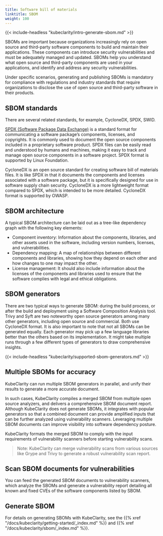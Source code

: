 ```yaml
---
title: Software bill of materials
linktitle: SBOM
weight: 100
---
```


{{< include-headless "kubeclarity/intro-generate-sbom.md" >}}

SBOMs are important because organizations increasingly rely on open source and third-party software components to build and maintain their applications. These components can introduce security vulnerabilities and must be adequately managed and updated. SBOMs help you understand what open source and third-party components are used in your applications, and identify and address any security vulnerabilities.

Under specific scenarios, generating and publishing SBOMs is mandatory for compliance with regulations and industry standards that require organizations to disclose the use of open source and third-party software in their products.

## SBOM standards

There are several related standards, for example, CycloneDX, SPDX, SWID.

[SPDX (Software Package Data Exchange)](https://spdx.dev/) is a standard format for communicating a software package’s components, licenses, and copyrights. It is commonly used to document the open source components included in a proprietary software product. SPDX files can be easily read and understood by humans and machines, making it easy to track and manage open source components in a software project. SPDX format is supported by Linux Foundation.

CycloneDX is an open source standard for creating software bill of materials files. It is like SPDX in that it documents the components and licenses associated with a software package, but it is specifically designed for use in software supply chain security. CycloneDX is a more lightweight format compared to SPDX, which is intended to be more detailed. CycloneDX format is supported by OWASP.

## SBOM architecture

A typical SBOM architecture can be laid out as a tree-like dependency graph with the following key elements:

- Component inventory: Information about the components, libraries, and other assets used in the software, including version numbers, licenses, and vulnerabilities.
- Dependency mapping: A map of relationships between different components and libraries, showing how they depend on each other and how changes to one may impact the other.
- License management: It should also include information about the licenses of the components and libraries used to ensure that the software complies with legal and ethical obligations.

## SBOM generators

There are two typical ways to generate SBOM: during the build process, or after the build and deployment using a Software Composition Analysis tool. Trivy and Syft are two noteworthy open source generators among many other generators, including open source and commercial. Both use CycloneDX format. It is also important to note that not all SBOMs can be generated equally. Each generator may pick up a few language libraries better than the others based on its implementation. It might take multiple runs through a few different types of generators to draw comprehensive insights.

{{< include-headless "kubeclarity/supported-sbom-generators.md" >}}

## Multiple SBOMs for accuracy

KubeClarity can run multiple SBOM generators in parallel, and unify their results to generate a more accurate document.

In such cases, KubeClarity compiles a merged SBOM from multiple open source analyzers, and delivers a comprehensive SBOM document report. Although KubeClarity does not generate SBOMs, it integrates with popular generators so that a combined document can provide amplified inputs that can be further analyzed using vulnerability scanners. Leveraging multiple SBOM documents can improve visibility into software dependency posture.

KubeClarity formats the merged SBOM to comply with the input requirements of vulnerability scanners before starting vulnerability scans.

> Note: KubeClarity can merge vulnerability scans from various sources like Grype and Trivy to generate a robust vulnerability scan report.

## Scan SBOM documents for vulnerabilities

You can feed the generated SBOM documents to vulnerability scanners, which analyze the SBOMs and generate a vulnerability report detailing all known and fixed CVEs of the software components listed by SBOM.

## Generate SBOM

For details on generating SBOMs with KubeClarity, see the {{% xref "/docs/kubeclarity/getting-started/_index.md" %}} and {{% xref "/docs/kubeclarity/sbom/_index.md" %}}.
